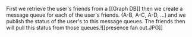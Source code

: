 First we retrieve the user's friends from a [[Graph DB]] then we create a message queue for each of the user's friends. (A-B, A-C, A-D, ...) and we publish the status of the user's to this message queues. 
The friends then will pull this status from those queues.![[presence fan out.JPG]]